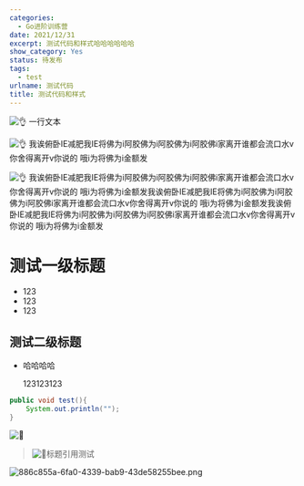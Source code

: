 ```yaml
---
categories:
  - Go进阶训练营
date: 2021/12/31
excerpt: 测试代码和样式哈哈哈哈哈哈
show_category: Yes
status: 待发布
tags:
  - test
urlname: 测试代码
title: 测试代码和样式
---
```



<aside>

<img class="emoji" draggable="false" alt="👌" src="https://twemoji.maxcdn.com/v/13.1.0/72x72/1f44c.png"/> 一行文本
</aside>

<aside>

<img class="emoji" draggable="false" alt="👌" src="https://twemoji.maxcdn.com/v/13.1.0/72x72/1f44c.png"/> 我诶俯卧IE减肥我IE将佛为i阿胶佛为i阿胶佛为i阿胶佛i家离开谁都会流口水v你舍得离开v你说的 哦i为将佛为i金额发
</aside>

<aside>

<img class="emoji" draggable="false" alt="👌" src="https://twemoji.maxcdn.com/v/13.1.0/72x72/1f44c.png"/> 我诶俯卧IE减肥我IE将佛为i阿胶佛为i阿胶佛为i阿胶佛i家离开谁都会流口水v你舍得离开v你说的 哦i为将佛为i金额发我诶俯卧IE减肥我IE将佛为i阿胶佛为i阿胶佛为i阿胶佛i家离开谁都会流口水v你舍得离开v你说的 哦i为将佛为i金额发我诶俯卧IE减肥我IE将佛为i阿胶佛为i阿胶佛为i阿胶佛i家离开谁都会流口水v你舍得离开v你说的 哦i为将佛为i金额发
</aside>

# 测试一级标题

- 123
- 123
- 123

## 测试二级标题

- 哈哈哈哈
    
    123123123
    

```java
public void test(){
    System.out.println("");
}
```

<img class="emoji" draggable="false" alt="🤝" src="https://twemoji.maxcdn.com/v/13.1.0/72x72/1f91d.png"/>

> <img class="emoji" draggable="false" alt="🚰" src="https://twemoji.maxcdn.com/v/13.1.0/72x72/1f6b0.png"/>标题引用测试
> 

![886c855a-6fa0-4339-bab9-43de58255bee.png](/notion_images/ef53abe357bf722f5f449eb542f91be0.png)
